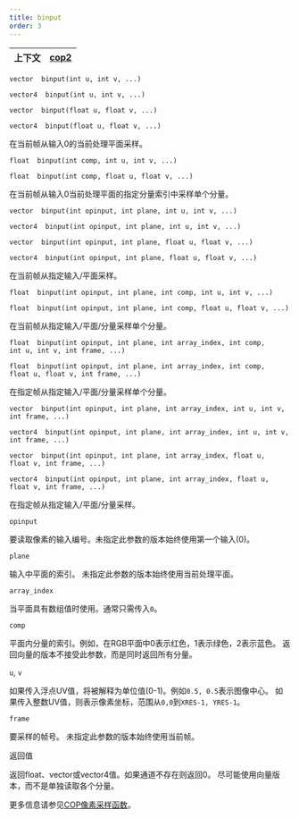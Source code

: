```yaml
---
title: binput
order: 3
---
```


| 上下文 | [cop2](../contexts/cop2.html) |
| --- | --- |

`vector  binput(int u, int v, ...)`

`vector4  binput(int u, int v, ...)`

`vector  binput(float u, float v, ...)`

`vector4  binput(float u, float v, ...)`

在当前帧从输入0的当前处理平面采样。

`float  binput(int comp, int u, int v, ...)`

`float  binput(int comp, float u, float v, ...)`

在当前帧从输入0当前处理平面的指定分量索引中采样单个分量。

`vector  binput(int opinput, int plane, int u, int v, ...)`

`vector4  binput(int opinput, int plane, int u, int v, ...)`

`vector  binput(int opinput, int plane, float u, float v, ...)`

`vector4  binput(int opinput, int plane, float u, float v, ...)`

在当前帧从指定输入/平面采样。

`float  binput(int opinput, int plane, int comp, int u, int v, ...)`

`float  binput(int opinput, int plane, int comp, float u, float v, ...)`

在当前帧从指定输入/平面/分量采样单个分量。

`float  binput(int opinput, int plane, int array_index, int comp, int u, int v, int frame, ...)`

`float  binput(int opinput, int plane, int array_index, int comp, float u, float v, int frame, ...)`

在指定帧从指定输入/平面/分量采样单个分量。

`vector  binput(int opinput, int plane, int array_index, int u, int v, int frame, ...)`

`vector4  binput(int opinput, int plane, int array_index, int u, int v, int frame, ...)`

`vector  binput(int opinput, int plane, int array_index, float u, float v, int frame, ...)`

`vector4  binput(int opinput, int plane, int array_index, float u, float v, int frame, ...)`

在指定帧从指定输入/平面/分量采样。

`opinput`

要读取像素的输入编号。未指定此参数的版本始终使用第一个输入(0)。

`plane`

输入中平面的索引。
未指定此参数的版本始终使用当前处理平面。

`array_index`

当平面具有数组值时使用。通常只需传入`0`。

`comp`

平面内分量的索引。例如，在RGB平面中0表示红色，1表示绿色，2表示蓝色。
返回向量的版本不接受此参数，而是同时返回所有分量。

`u`, `v`

如果传入浮点UV值，将被解释为单位值(0-1)。例如`0.5, 0.5`表示图像中心。
如果传入整数UV值，则表示像素坐标，范围从`0,0`到`XRES-1, YRES-1`。

`frame`

要采样的帧号。
未指定此参数的版本始终使用当前帧。

返回值

返回float、vector或vector4值。如果通道不存在则返回0。
尽可能使用向量版本，而不是单独读取各个分量。

更多信息请参见[COP像素采样函数](../cop2_sample_suite.html)。
